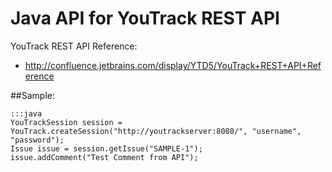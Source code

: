 # Java API for YouTrack REST API

YouTrack REST API Reference:

- http://confluence.jetbrains.com/display/YTD5/YouTrack+REST+API+Reference

##Sample:

    :::java
    YouTrackSession session = YouTrack.createSession("http://youtrackserver:8080/", "username", "password");
    Issue issue = session.getIssue("SAMPLE-1");
    issue.addComment("Test Comment from API");